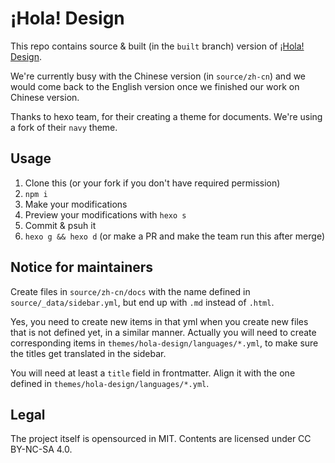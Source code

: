 # ¡Hola! Design

This repo contains source & built (in the `built` branch) version of [¡Hola! Design](https://design.ihola.one).

We're currently busy with the Chinese version (in `source/zh-cn`) and we would come back to the English version once we finished our work on Chinese version.

Thanks to hexo team, for their creating a theme for documents. We're using a fork of their `navy` theme.

## Usage

1. Clone this (or your fork if you don't have required permission)
2. `npm i`
3. Make your modifications
4. Preview your modifications with `hexo s`
5. Commit & psuh it 
6. `hexo g && hexo d` (or make a PR and make the team run this after merge)

## Notice for maintainers

Create files in `source/zh-cn/docs` with the name defined in `source/_data/sidebar.yml`, but end up with `.md` instead of `.html`.

Yes, you need to create new items in that yml when you create new files that is not defined yet, in a similar manner. Actually you will need to create corresponding items in `themes/hola-design/languages/*.yml`, to make sure the titles get translated in the sidebar.

You will need at least a `title` field in frontmatter. Align it with the one defined in `themes/hola-design/languages/*.yml`.

## Legal

The project itself is opensourced in MIT. Contents are licensed under CC BY-NC-SA 4.0.